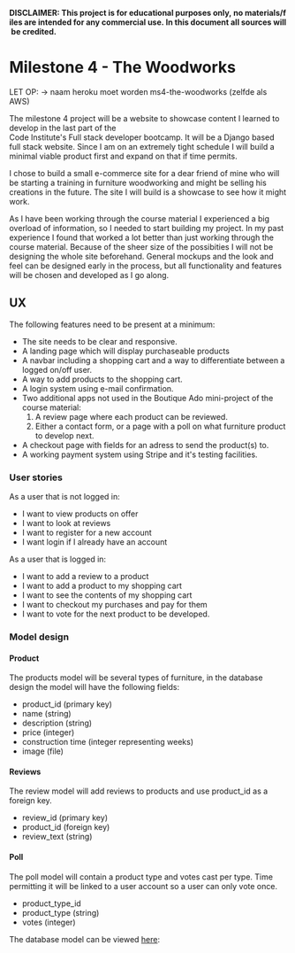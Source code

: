 **DISCLAIMER: This project is for educational purposes only, no materials/files are intended for any commercial use. In this document all sources will be credited.**

# Milestone 4 - The Woodworks

LET OP: -> naam heroku moet worden ms4-the-woodworks (zelfde als AWS)

The milestone 4 project will be a website to showcase content I learned to develop in the last part of the Code Institute's Full stack developer bootcamp. It will be a Django based full stack website. Since I am on an extremely tight schedule I will build a minimal viable product first and expand on that if time permits. 

I chose to build a small e-commerce site for a dear friend of mine who will be starting a training in furniture woodworking and might be selling his creations in the future. The site I will build is a showcase to see how it might work.

As I have been working through the course material I experienced a big overload of information, so I needed to start building my project. In my past experience I found that worked a lot better than just working through the course material. Because of the sheer size of the possibities I will not be designing the whole site beforehand. General mockups and the look and feel can be designed early in the process, but all functionality and features will be chosen and developed as I go along.

## UX

The following features need to be present at a minimum:

- The site needs to be clear and responsive.
- A landing page which will display purchaseable products
- A navbar including a shopping cart and a way to differentiate between a logged on/off user.
- A way to add products to the shopping cart.
- A login system using e-mail confirmation.
- Two additional apps not used in the Boutique Ado mini-project of the course material:
  1. A review page where each product can be reviewed.
  2. Either a contact form, or a page with a poll on what furniture product to develop next.
- A checkout page with fields for an adress to send the product(s) to.
- A working payment system using Stripe and it's testing facilities.

### User stories

As a user that is not logged in:
- I want to view products on offer
- I want to look at reviews
- I want to register for a new account
- I want login if I already have an account

As a user that is logged in:
- I want to add a review to a product
- I want to add a product to my shopping cart
- I want to see the contents of my shopping cart
- I want to checkout my purchases and pay for them
- I want to vote for the next product to be developed.

### Model design

#### Product
The products model will be several types of furniture, in the database design the model will have the following fields:
- product_id (primary key)
- name (string)
- description (string)
- price (integer)
- construction time (integer representing weeks)
- image (file)

#### Reviews
The review model will add reviews to products and use product_id as a foreign key.
- review_id (primary key)
- product_id (foreign key)
- review_text (string)

#### Poll
The poll model will contain a product type and votes cast per type. Time permitting it will be linked to a user account so a user can only vote once.
- product_type_id
- product_type (string)
- votes (integer)

The database model can be viewed [here](https://github.com/codewouter/milestone4-the-woodworks/blob/master/mockups/ms4-db-model.pdf):


